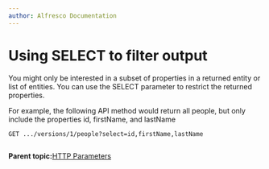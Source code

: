 ```yaml
---
author: Alfresco Documentation
---
```


# Using SELECT to filter output

You might only be interested in a subset of properties in a returned entity or list of entities. You can use the SELECT parameter to restrict the returned properties.

For example, the following API method would return all people, but only include the properties id, firstName, and lastName

```
GET .../versions/1/people?select=id,firstName,lastName
   
```

**Parent topic:**[HTTP Parameters](../../../pra/1/concepts/pra-parameters.md)

